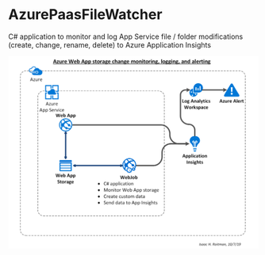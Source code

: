 # AzurePaasFileWatcher
C# application to monitor and log App Service file / folder modifications (create, change, rename, delete) to Azure Application Insights

![Diagram](Azure_PaaS_File_Change_Monitoring_Logging_Alerting.png?raw=true "AzurePaasFileWatcher Diagram")
